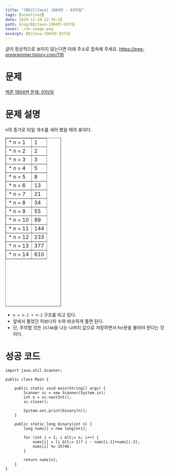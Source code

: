 ```yaml
---
title: "[BOJ][Java] 1904번 - 01타일"
tags: [undefined]
date: 2019-12-29 12:39:28
path: blog/BOJJava-1904번-01타일
cover: ./no-image.png
excerpt: BOJJava-1904번-01타일
---
```

글이 정상적으로 보이지 않는다면 아래 주소로 접속해 주세요.
https://egg-programmer.tistory.com/116
# 문제

[백준 1904번 문제: 01타일](https://www.acmicpc.net/problem/1904)

# 문제 설명

n의 증가로 타일 개수를 세어 봤을 때의 표이다.

<table border="1" style="border-collapse: collapse; width: 34.7674%; height: 528px;"><tbody><tr><td>* n = 1</td><td>1</td></tr><tr><td>* n = 2</td><td>2</td></tr><tr><td>* n = 3</td><td>3</td></tr><tr><td>* n = 4</td><td>5</td></tr><tr><td>* n = 5</td><td>8</td></tr><tr><td>* n = 6</td><td>13</td></tr><tr><td>* n = 7</td><td>21</td></tr><tr><td>* n = 8</td><td>34</td></tr><tr><td>* n = 9</td><td>55</td></tr><tr><td>* n = 10</td><td>89</td></tr><tr><td>* n = 11</td><td>144</td></tr><tr><td>* n = 12</td><td>233</td></tr><tr><td>* n = 13</td><td>377</td></tr><tr><td>* n = 14</td><td>610</td></tr></tbody></table>

*   `` n = n-1 + n-2 `` 구조를 띠고 있다.
*   앞에서 풀었던 피보나치 수와 비슷하게 풀면 된다. 
*   단, 주의할 것은 `` 15746 ``을 나눈 나머지 값으로 저장하면서 for문을 돌아야 한다는 것이다. 

# 성공 코드

    import java.util.Scanner;
    
    public class Main {
    
        public static void main(String[] args) {
            Scanner sc = new Scanner(System.in);
            int n = sc.nextInt();
            sc.close();
    
            System.out.print(binary(n));
        }
    
        public static long binary(int n) {
            long nums[] = new long[n+1];
    
            for (int i = 1; i &lt;= n; i++) {
                nums[i] = (i &lt;= 2)? i : nums[i-1]+nums[i-2];
                nums[i] %= 15746;
            }
    
            return nums[n];
        }
    }